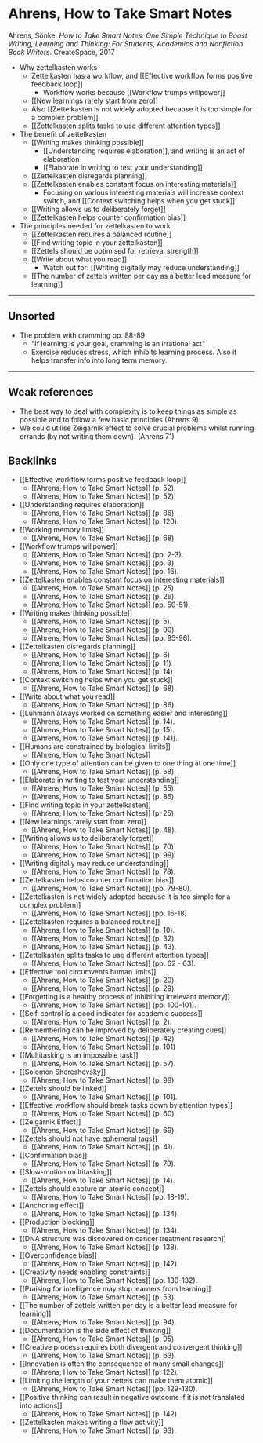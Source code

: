 # Ahrens, How to Take Smart Notes
Ahrens, Sönke. *How to Take Smart Notes: One Simple Technique to Boost Writing, Learning and Thinking: For Students, Academics and Nonfiction Book Writers*. CreateSpace, 2017

* Why zettelkasten works
  * Zettelkasten has a workflow, and [[Effective workflow forms positive feedback loop]]
    * Workflow works because [[Workflow trumps willpower]]
  * [[New learnings rarely start from zero]]
  * Also [[Zettelkasten is not widely adopted because it is too simple for a complex problem]]
  * [[Zettelkasten splits tasks to use different attention types]]
* The benefit of zettelkasten
  * [[Writing makes thinking possible]]
    * [[Understanding requires elaboration]], and writing is an act of elaboration
    * [[Elaborate in writing to test your understanding]]
  * [[Zettelkasten disregards planning]]
  * [[Zettelkasten enables constant focus on interesting materials]]
    * Focusing on various interesting materials will increase context switch, and [[Context switching helps when you get stuck]] 
  * [[Writing allows us to deliberately forget]]
  * [[Zettelkasten helps counter confirmation bias]]
* The principles needed for zettelkasten to work
  * [[Zettelkasten requires a balanced routine]]
  * [[Find writing topic in your zettelkasten]]
  * [[Zettels should be optimised for retrieval strength]]
  * [[Write about what you read]]
    * Watch out for: [[Writing digitally may reduce understanding]]
  * [[The number of zettels written per day as a better lead measure for learning]]

- - -
## Unsorted
* The problem with cramming pp. 88-89
  * "If learning is your goal, cramming is an irrational act"
  * Exercise reduces stress, which inhibits learning process. Also it helps transfer info into long term memory.

- - -
## Weak references
* The best way to deal with complexity is to keep things as simple as possible and to follow a few basic principles (Ahrens 9)
* We could utilise Zeigarnik effect to solve crucial problems whilst running errands (by not writing them down). (Ahrens 71)

## Backlinks
* [[Effective workflow forms positive feedback loop]]
	* [[Ahrens, How to Take Smart Notes]] (p. 52).
	* [[Ahrens, How to Take Smart Notes]] (p. 52).
* [[Understanding requires elaboration]]
	* [[Ahrens, How to Take Smart Notes]] (p. 86).
	* [[Ahrens, How to Take Smart Notes]] (p. 120).
* [[Working memory limits]]
	* [[Ahrens, How to Take Smart Notes]] (p. 68).
* [[Workflow trumps willpower]]
	* [[Ahrens, How to Take Smart Notes]] (pp. 2-3).
	* [[Ahrens, How to Take Smart Notes]] (pp. 3).
	* [[Ahrens, How to Take Smart Notes]] (pp. 16).
* [[Zettelkasten enables constant focus on interesting materials]]
	* [[Ahrens, How to Take Smart Notes]] (p. 25).
	* [[Ahrens, How to Take Smart Notes]] (p. 26).
	* [[Ahrens, How to Take Smart Notes]] (pp. 50-51).
* [[Writing makes thinking possible]]
	* [[Ahrens, How to Take Smart Notes]] (p. 5).
	* [[Ahrens, How to Take Smart Notes]] (p. 90).
	* [[Ahrens, How to Take Smart Notes]] (pp. 95-96).
* [[Zettelkasten disregards planning]]
	* [[Ahrens, How to Take Smart Notes]] (p. 6)
	* [[Ahrens, How to Take Smart Notes]] (p. 11)
	* [[Ahrens, How to Take Smart Notes]] (p. 14)
* [[Context switching helps when you get stuck]]
	* [[Ahrens, How to Take Smart Notes]] (p. 68).
* [[Write about what you read]]
	* [[Ahrens, How to Take Smart Notes]] (p. 86).
* [[Luhmann always worked on something easier and interesting]]
	* [[Ahrens, How to Take Smart Notes]] (p. 14).
	* [[Ahrens, How to Take Smart Notes]] (p. 15).
	* [[Ahrens, How to Take Smart Notes]] (p. 141).
* [[Humans are constrained by biological limits]]
	* [[Ahrens, How to Take Smart Notes]]
* [[Only one type of attention can be given to one thing at one time]]
	* [[Ahrens, How to Take Smart Notes]] (p. 58).
* [[Elaborate in writing to test your understanding]]
	* [[Ahrens, How to Take Smart Notes]] (p. 55).
	* [[Ahrens, How to Take Smart Notes]] (p. 85).
* [[Find writing topic in your zettelkasten]]
	* [[Ahrens, How to Take Smart Notes]] (p. 25).
* [[New learnings rarely start from zero]]
	* [[Ahrens, How to Take Smart Notes]] (p. 48).
* [[Writing allows us to deliberately forget]]
	* [[Ahrens, How to Take Smart Notes]] (p. 70)
	* [[Ahrens, How to Take Smart Notes]] (p. 99)
* [[Writing digitally may reduce understanding]]
	* [[Ahrens, How to Take Smart Notes]] (p. 78).
* [[Zettelkasten helps counter confirmation bias]]
	* [[Ahrens, How to Take Smart Notes]] (pp. 79-80).
* [[Zettelkasten is not widely adopted because it is too simple for a complex problem]]
	* [[Ahrens, How to Take Smart Notes]] (pp. 16-18)
* [[Zettelkasten requires a balanced routine]]
	* [[Ahrens, How to Take Smart Notes]] (p. 10).
	* [[Ahrens, How to Take Smart Notes]] (p. 32).
	* [[Ahrens, How to Take Smart Notes]] (p. 43).
* [[Zettelkasten splits tasks to use different attention types]]
	* [[Ahrens, How to Take Smart Notes]] (pp. 62 - 63).
* [[Effective tool circumvents human limits]]
	* [[Ahrens, How to Take Smart Notes]] (p. 20).
	* [[Ahrens, How to Take Smart Notes]] (p. 29).
* [[Forgetting is a healthy process of inhibiting irrelevant memory]]
	* [[Ahrens, How to Take Smart Notes]] (pp. 100-101).
* [[Self-control is a good indicator for academic success]]
	* [[Ahrens, How to Take Smart Notes]] (p. 2).
* [[Remembering can be improved by deliberately creating cues]]
	* [[Ahrens, How to Take Smart Notes]] (p. 42)
	* [[Ahrens, How to Take Smart Notes]] (p. 101)
* [[Multitasking is an impossible task]]
	* [[Ahrens, How to Take Smart Notes]] (p. 57).
* [[Solomon Shereshevsky]]
	* [[Ahrens, How to Take Smart Notes]] (p. 99)
* [[Zettels should be linked]]
	* [[Ahrens, How to Take Smart Notes]] (p. 101).
* [[Effective workflow should break tasks down by attention types]]
	* [[Ahrens, How to Take Smart Notes]] (p. 60).
* [[Zeigarnik Effect]]
	* [[Ahrens, How to Take Smart Notes]] (p. 69).
* [[Zettels should not have ephemeral tags]]
	* [[Ahrens, How to Take Smart Notes]] (p. 41).
* [[Confirmation bias]]
	* [[Ahrens, How to Take Smart Notes]] (p. 79).
* [[Slow-motion multitasking]]
	* [[Ahrens, How to Take Smart Notes]] (p. 14).
* [[Zettels should capture an atomic concept]]
	* [[Ahrens, How to Take Smart Notes]] (pp. 18-19).
* [[Anchoring effect]]
	* [[Ahrens, How to Take Smart Notes]]  (p. 134).
* [[Production blocking]]
	* [[Ahrens, How to Take Smart Notes]] (p. 134).
* [[DNA structure was discovered on cancer treatment research]]
	* [[Ahrens, How to Take Smart Notes]] (p. 138).
* [[Overconfidence bias]]
	* [[Ahrens, How to Take Smart Notes]] (p. 142).
* [[Creativity needs enabling constraints]]
	* [[Ahrens, How to Take Smart Notes]] (pp. 130-132).
* [[Praising for intelligence may stop learners from learning]]
	* [[Ahrens, How to Take Smart Notes]] (p. 53).
* [[The number of zettels written per day is a better lead measure for learning]]
	* [[Ahrens, How to Take Smart Notes]] (p. 94).
* [[Documentation is the side effect of thinking]]
	* [[Ahrens, How to Take Smart Notes]] (p. 95).
* [[Creative process requires both divergent and convergent thinking]]
	* [[Ahrens, How to Take Smart Notes]] (p. 63).
* [[Innovation is often the consequence of many small changes]]
	* [[Ahrens, How to Take Smart Notes]] (p. 122).
* [[Limiting the length of your zettels can make them atomic]]
	* [[Ahrens, How to Take Smart Notes]] (pp. 129-130).
* [[Positive thinking can result in negative outcome if it is not translated into actions]]
	* [[Ahrens, How to Take Smart Notes]] (p. 142)
* [[Zettelkasten makes writing a flow activity]]
	* [[Ahrens, How to Take Smart Notes]] (p. 93).

<!-- #evergreen #literature -->

<!-- {BearID:B72954BD-125C-4A91-A0A2-45BE3D12F0C9-88256-0001A873B7780B19} -->
